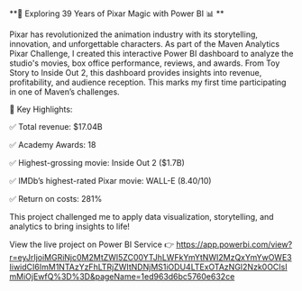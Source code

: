 **🎥 Exploring 39 Years of Pixar Magic with Power BI 📊
**


Pixar has revolutionized the animation industry with its storytelling, innovation, and unforgettable characters. As part of the Maven Analytics Pixar Challenge, I created this interactive Power BI dashboard to analyze the studio's movies, box office performance, reviews, and awards. From Toy Story to Inside Out 2, this dashboard provides insights into revenue, profitability, and audience reception. This marks my first time participating in one of Maven’s challenges.

🔹 Key Highlights:

✅ Total revenue: $17.04B

✅ Academy Awards: 18

✅ Highest-grossing movie: Inside Out 2 ($1.7B)

✅ IMDb’s highest-rated Pixar movie: WALL-E (8.40/10)

✅ Return on costs: 281%

This project challenged me to apply data visualization, storytelling, and analytics to bring insights to life!

View the live project on Power BI Service 👉 https://app.powerbi.com/view?r=eyJrIjoiMGRiNjc0M2MtZWI5ZC00YTJhLWFkYmYtNWI2MzQxYmYwOWE3IiwidCI6ImM1NTAzYzFhLTRjZWItNDNjMS1iODU4LTExOTAzNGI2Nzk0OCIsImMiOjEwfQ%3D%3D&pageName=1ed963d6bc5760e632ce
